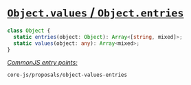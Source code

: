 # [`Object.values` / `Object.entries`](https://github.com/tc39/proposal-object-values-entries)
```ts
class Object {
  static entries(object: Object): Array<[string, mixed]>;
  static values(object: any): Array<mixed>;
}
```
[*CommonJS entry points:*](/docs/usage.md#commonjs-api)
```
core-js/proposals/object-values-entries
```
